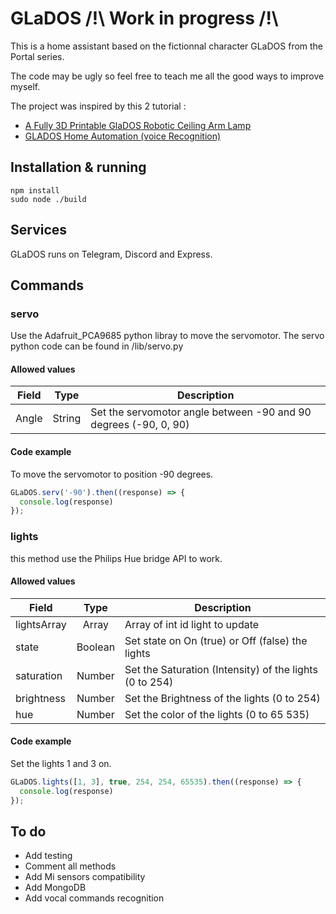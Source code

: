 # GLaDOS /!\ Work in progress /!\

This is a home assistant based on the fictionnal character GLaDOS from the Portal series. 

The code may be ugly so feel free to teach me all the good ways to improve myself.

The project was inspired by this 2 tutorial :
- [A Fully 3D Printable GlaDOS Robotic Ceiling Arm Lamp](https://www.instructables.com/id/A-fully-3D-printable-GlaDOS-Robotic-ceiling-arm-la/)
- [GLADOS Home Automation (voice Recognition)](https://www.instructables.com/id/GLADOS-Home-Automation-voice-Recognition/)

## Installation & running

```
npm install
sudo node ./build
```

## Services

GLaDOS runs on Telegram, Discord and Express.

## Commands

### servo

Use the Adafruit_PCA9685 python libray to move the servomotor.
The servo python code can be found in /lib/servo.py

#### Allowed values

| Field | Type   | Description                                                      |
| ------|:------:| -----------------------------------------------------------------|
| Angle | String | Set the servomotor angle between -90 and 90 degrees (-90, 0, 90) |

#### Code example

To move the servomotor to position -90 degrees.

```javascript
GLaDOS.serv('-90').then((response) => {
  console.log(response)
});
```

### lights

this method use the Philips Hue bridge API to work.

#### Allowed values

| Field       | Type    | Description                                             |
| ------------|:-------:| --------------------------------------------------------|
| lightsArray | Array   | Array of int id light to update                         |
| state       | Boolean | Set state on On (true) or Off (false) the lights        |
| saturation  | Number  | Set the Saturation (Intensity) of the lights (0 to 254) |
| brightness  | Number  | Set the Brightness of the lights (0 to 254)             |
| hue         | Number  | Set the color of the lights (0 to 65 535)               |

#### Code example

Set the lights 1 and 3 on.

```javascript
GLaDOS.lights([1, 3], true, 254, 254, 65535).then((response) => {
  console.log(response)
});
```

## To do

- Add testing
- Comment all methods
- Add Mi sensors compatibility
- Add MongoDB
- Add vocal commands recognition